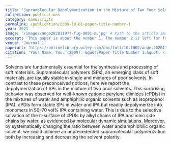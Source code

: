```yaml
---
title: "Supramolecular Depolymerization in the Mixture of Two Poor Solvents: Mechanistic Insights and Modulation of Supramolecular Polymerization of Ionic π-Systems"
collection: publications
category: manuscripts
permalink: /publication/2009-10-01-paper-title-number-1
year: 2021
image: '/images/ange202011977-fig-0001-m.jpg' # Path to the article image
excerpt: 'This paper is about the number 1. The number 2 is left for future work.'
venue: 'Journal 1'
paperurl: 'https://onlinelibrary.wiley.com/doi/full/10.1002/ange.202011977'
citation: 'Your Name, You. (2009). &quot;Paper Title Number 1.&quot; <i>Journal 1</i>. 1(1).'
---
```


Solvents are fundamentally essential for the synthesis and processing of soft materials. Supramolecular polymers (SPs), an emerging class of soft materials, are usually stable in single and mixtures of poor solvents. In contrast to these preconceived notions, here we report the depolymerization of SPs in the mixture of two poor solvents. This surprising behavior was observed for well-known cationic perylene diimides (cPDIs) in the mixtures of water and amphiphilic organic solvents such as isopropanol (IPA). cPDIs form stable SPs in water and IPA but readily depolymerize into monomers in 50–70 vol% IPA containing water. This is due to the selective solvation of the π-surface of cPDIs by alkyl chains of IPA and ionic side chains by water, as evidenced by molecular dynamic simulations. Moreover, by systematically changing the ratio between water and amphiphilic organic solvent, we could achieve an unprecedented supramolecular polymerization both by increasing and decreasing the solvent polarity.
